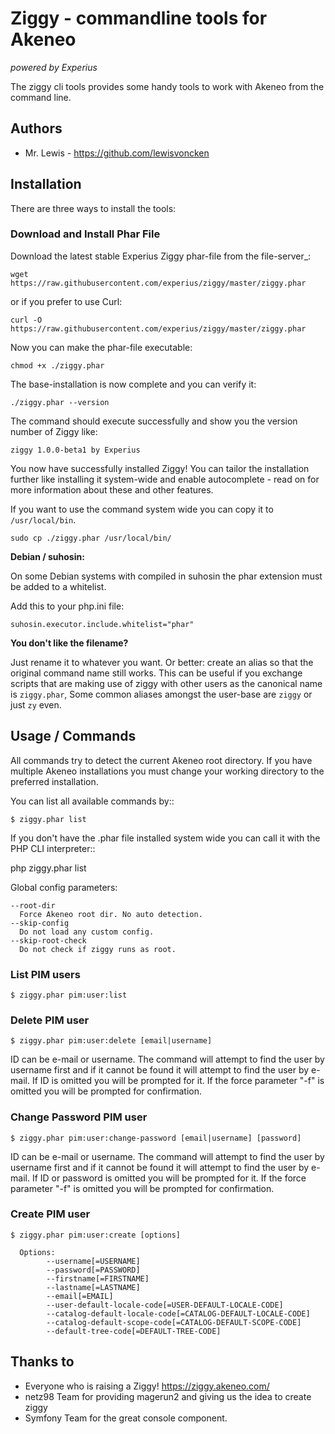 # Ziggy - commandline tools for Akeneo
*powered by Experius*

The ziggy cli tools provides some handy tools to work with Akeneo from the command line.

## Authors

 * Mr. Lewis - <https://github.com/lewisvoncken>

## Installation

There are three ways to install the tools:

### Download and Install Phar File

Download the latest stable Experius Ziggy phar-file from the file-server_:

    wget https://raw.githubusercontent.com/experius/ziggy/master/ziggy.phar

or if you prefer to use Curl:

    curl -O https://raw.githubusercontent.com/experius/ziggy/master/ziggy.phar

Now you can make the phar-file executable:

    chmod +x ./ziggy.phar

The base-installation is now complete and you can verify it:

    ./ziggy.phar --version

The command should execute successfully and show you the version number of Ziggy like:

    ziggy 1.0.0-beta1 by Experius

You now have successfully installed Ziggy! You can tailor the installation further like installing it system-wide and
enable autocomplete - read on for more information about these and other features.

If you want to use the command system wide you can copy it to `/usr/local/bin`.

    sudo cp ./ziggy.phar /usr/local/bin/

**Debian / suhosin:**

On some Debian systems with compiled in suhosin the phar extension must be added to a whitelist.

Add this to your php.ini file:

    suhosin.executor.include.whitelist="phar"

**You don't like the filename?**

Just rename it to whatever you want. Or better: create an alias so that the original command name still works. This can
be useful if you exchange scripts that are making use of ziggy with other users as the canonical name is
`ziggy.phar`, Some common aliases amongst the user-base are `ziggy` or just `zy` even.


## Usage / Commands

All commands try to detect the current Akeneo root directory.
If you have multiple Akeneo installations you must change your working directory to the preferred installation.

You can list all available commands by::

    $ ziggy.phar list


If you don't have the .phar file installed system wide you can call it with the PHP CLI interpreter::

   php ziggy.phar list


Global config parameters:

    --root-dir
      Force Akeneo root dir. No auto detection.
    --skip-config
      Do not load any custom config.
    --skip-root-check
      Do not check if ziggy runs as root.
      
### List PIM users

    $ ziggy.phar pim:user:list

### Delete PIM user

    $ ziggy.phar pim:user:delete [email|username]

ID can be e-mail or username. The command will attempt to find the user by username first and if it cannot be found it will attempt to find the user by e-mail. If ID is omitted you will be prompted for it. If the force parameter "-f" is omitted you will be prompted for confirmation.

### Change Password PIM user

    $ ziggy.phar pim:user:change-password [email|username] [password]

ID can be e-mail or username. The command will attempt to find the user by username first and if it cannot be found it will attempt to find the user by e-mail. If ID or password is omitted you will be prompted for it. If the force parameter "-f" is omitted you will be prompted for confirmation.

### Create PIM user

    $ ziggy.phar pim:user:create [options]

      Options:
            --username[=USERNAME]
            --password[=PASSWORD]
            --firstname[=FIRSTNAME]
            --lastname[=LASTNAME]
            --email[=EMAIL]
            --user-default-locale-code[=USER-DEFAULT-LOCALE-CODE]
            --catalog-default-locale-code[=CATALOG-DEFAULT-LOCALE-CODE]
            --catalog-default-scope-code[=CATALOG-DEFAULT-SCOPE-CODE]
            --default-tree-code[=DEFAULT-TREE-CODE]


## Thanks to

 * Everyone who is raising a Ziggy! https://ziggy.akeneo.com/
 * netz98 Team for providing magerun2 and giving us the idea to create ziggy
 * Symfony Team for the great console component.
